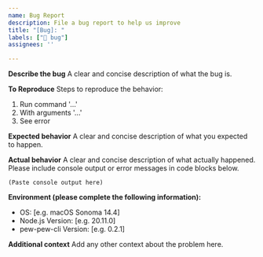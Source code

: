 ```yaml
---
name: Bug Report
description: File a bug report to help us improve
title: "[Bug]: "
labels: ["🐛 bug"]
assignees: ''

---
```


**Describe the bug**
A clear and concise description of what the bug is.

**To Reproduce**
Steps to reproduce the behavior:
1. Run command '...'
2. With arguments '...'
3. See error

**Expected behavior**
A clear and concise description of what you expected to happen.

**Actual behavior**
A clear and concise description of what actually happened. Please include console output or error messages in code blocks below.

```
(Paste console output here)
```

**Environment (please complete the following information):**
 - OS: [e.g. macOS Sonoma 14.4]
 - Node.js Version: [e.g. 20.11.0]
 - pew-pew-cli Version: [e.g. 0.2.1]

**Additional context**
Add any other context about the problem here. 